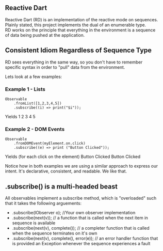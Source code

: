 ## Reactive Dart
Reactive Dart (RD) is an implementation of the reactive mode on sequences.  
Plainly stated, this project implements the dual of an enumerable type.  
RD works on the principle that everything in the environment is a sequence
of data being pushed at the application.

## Consistent Idiom Regardless of Sequence Type
RD sees everything in the same way, so you don't have to remember specific
syntax in order to "pull" data from the environment.

Lets look at a few examples:

### Example 1 - Lists
    Observable
		.fromList([1,2,3,4,5])
		.subscribe((i) => print("$i"));

Yields
     1
	 2
	 3
	 4
	 5

### Example 2 - DOM Events
	Observable
		.fromDOMEvent(myElement.on.click)
		.subscribe((e) => print ("Button Clicked"));

Yields (for each click on the element)
	 Button Clicked
	 Button Clicked
	
Notice how in both examples we are using a similar approach to express
our intent.  It's declarative, consistent, and readable.  We like that.

## .subscribe() is a multi-headed beast
All observables implement a subscribe method, which is "overloaded" such
that it takes the following arguements:

* .subscribe(IObserver o); //Your own observer implementation
* .subscribe(next(v)); // a function that is called when the next item in 
sequence is available
* .subscribe(next(v), complete());  // a completer function that is called when
the sequence terminates on it's own
* .subscribe(next(v), complete(), error(e)); // an error handler function that
is provided an Exception whenever the sequence experiences a fault

